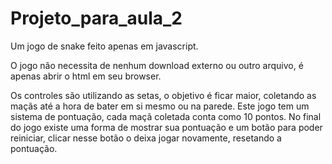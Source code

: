 # Projeto_para_aula_2
Um jogo de snake feito apenas em javascript.

O jogo não necessita de nenhum download externo ou outro arquivo, é apenas abrir o html em seu browser.

Os controles são utilizando as setas, o objetivo é ficar maior, coletando as maçãs até a hora de bater em si mesmo ou na parede.
Este jogo tem um sistema de pontuação, cada maçã coletada conta como 10 pontos.
No final do jogo existe uma forma de mostrar sua pontuação e um botão para poder reiniciar, clicar nesse botão o deixa jogar novamente, resetando a pontuação.


